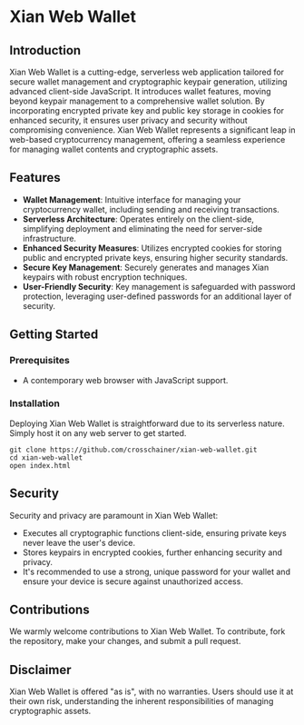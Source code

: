 # Xian Web Wallet

## Introduction
Xian Web Wallet is a cutting-edge, serverless web application tailored for secure wallet management and cryptographic keypair generation, utilizing advanced client-side JavaScript. It introduces wallet features, moving beyond keypair management to a comprehensive wallet solution. By incorporating encrypted private key and public key storage in cookies for enhanced security, it ensures user privacy and security without compromising convenience. Xian Web Wallet represents a significant leap in web-based cryptocurrency management, offering a seamless experience for managing wallet contents and cryptographic assets.

## Features
- **Wallet Management**: Intuitive interface for managing your cryptocurrency wallet, including sending and receiving transactions.
- **Serverless Architecture**: Operates entirely on the client-side, simplifying deployment and eliminating the need for server-side infrastructure.
- **Enhanced Security Measures**: Utilizes encrypted cookies for storing public and encrypted private keys, ensuring higher security standards.
- **Secure Key Management**: Securely generates and manages Xian keypairs with robust encryption techniques.
- **User-Friendly Security**: Key management is safeguarded with password protection, leveraging user-defined passwords for an additional layer of security.

## Getting Started

### Prerequisites
- A contemporary web browser with JavaScript support.

### Installation
Deploying Xian Web Wallet is straightforward due to its serverless nature. Simply host it on any web server to get started.

```
git clone https://github.com/crosschainer/xian-web-wallet.git
cd xian-web-wallet
open index.html
```

## Security
Security and privacy are paramount in Xian Web Wallet:
- Executes all cryptographic functions client-side, ensuring private keys never leave the user's device.
- Stores keypairs in encrypted cookies, further enhancing security and privacy.
- It's recommended to use a strong, unique password for your wallet and ensure your device is secure against unauthorized access.

## Contributions
We warmly welcome contributions to Xian Web Wallet. To contribute, fork the repository, make your changes, and submit a pull request.

## Disclaimer
Xian Web Wallet is offered "as is", with no warranties. Users should use it at their own risk, understanding the inherent responsibilities of managing cryptographic assets.